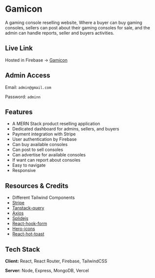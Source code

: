 # Gamicon

A gaming console reselling website, Where a buyer can buy gaming consoles, sellers can post about their gaming consoles for sale, and the admin can handle reports, seller and buyers activities.

## Live Link

Hosted in Firebase -> [Gamicon](https://gamiconn.web.app/)

## Admin Access

Email: `admin@gmail.com`

Password: `adminn`

## Features

- A MERN Stack product reselling application
- Dedicated dashboard for admins, sellers, and buyers
- Payment integration with Stripe
- User authentication by Firebase
- Can buy available consoles
- Can post to sell consoles
- Can advertise for available consoles
- If want can report about consoles
- Easy to navigate
- Responsive

## Resources & Credits

- Different Tailwind Components
- [Stripe](https://stripe.com/)
- [Tanstack-query](https://tanstack.com/query/v4/)
- [Axios](https://axios-http.com/)
- [Splidejs](https://splidejs.com/)
- [React-hook-form](https://react-hook-form.com/)
- [Hero-icons](https://heroicons.com/)
- [React-hot-toast](https://react-hot-toast.com/)

## Tech Stack

**Client:** React, React Router, Firebase, TailwindCSS

**Server:** Node, Express, MongoDB, Vercel
